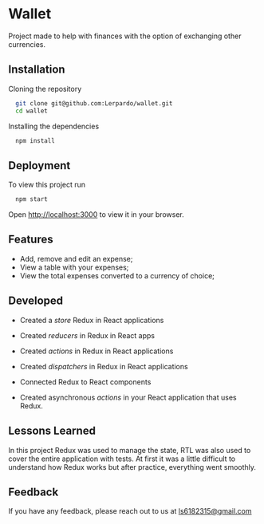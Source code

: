 # Wallet

Project made to help with finances with the option of exchanging other currencies.

## Installation

Cloning the repository

```bash
  git clone git@github.com:Lerpardo/wallet.git
  cd wallet
```

Installing the dependencies

```bash
  npm install
```
    
## Deployment

To view this project run

```bash
  npm start
```
Open [http://localhost:3000](http://localhost:3000) to view it in your browser.

## Features
- Add, remove and edit an expense;
- View a table with your expenses;
- View the total expenses converted to a currency of choice;

## Developed

- Created a _store_ Redux in React applications

- Created _reducers_ in Redux in React apps

- Created _actions_ in Redux in React applications

- Created _dispatchers_ in Redux in React applications

- Connected Redux to React components

- Created asynchronous _actions_ in your React application that uses Redux.

## Lessons Learned

In this project Redux was used to manage the state, RTL was also used to cover the entire application with tests. At first it was a little difficult to understand how Redux works but after practice, everything went smoothly.

## Feedback

If you have any feedback, please reach out to us at ls6182315@gmail.com
